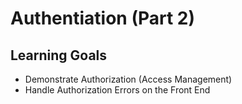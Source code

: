 #   Authentiation (Part 2)
## Learning Goals
* Demonstrate Authorization (Access Management)
* Handle Authorization Errors on the Front End
